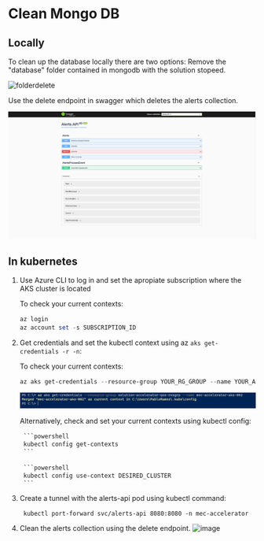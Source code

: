 # Clean Mongo DB

## Locally
To clean up the database locally there are two options:
Remove the "database" folder contained in mongodb with the solution stopeed.

![folderdelete](https://user-images.githubusercontent.com/101176997/221573975-4058ac7a-e5e5-4f31-8892-2c59dc705f93.PNG)


Use the delete endpoint in swagger which deletes the alerts collection.

![plot](./imgs/startup/swagger.PNG)

## In kubernetes

1. Use Azure CLI to log in and set the apropiate subscription where the AKS cluster is located

    To check your current contexts:

    ```powershell
    az login
    az account set -s SUBSCRIPTION_ID
    ```

2. Get credentials and set the kubectl context using az `aks get-credentials -r -n`:

    To check your current contexts:

    ```powershell
    az aks get-credentials --resource-group YOUR_RG_GROUP --name YOUR_AKS_NAME
    ```

    ![kubectl minikube context](/docs/imgs/deploy/aks1.png)


    Alternatively, check and set your current contexts using kubectl config:

        ```powershell
        kubectl config get-contexts
        ```

        ```powershell
        kubectl config use-context DESIRED_CLUSTER
        ```

3. Create a tunnel with the alerts-api pod using kubectl command:

        kubectl port-forward svc/alerts-api 8080:8080 -n mec-accelerator

4. Clean the alerts collection using the delete endpoint.
![image](https://user-images.githubusercontent.com/101176997/221573798-a8037d50-3e2c-49f9-8cce-e3b65c2321b1.png)
